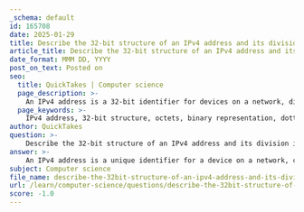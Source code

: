 ```yaml
---
_schema: default
id: 165708
date: 2025-01-29
title: Describe the 32-bit structure of an IPv4 address and its division into octets.
article_title: Describe the 32-bit structure of an IPv4 address and its division into octets.
date_format: MMM DD, YYYY
post_on_text: Posted on
seo:
  title: QuickTakes | Computer science
  page_description: >-
    An IPv4 address is a 32-bit identifier for devices on a network, divided into four octets of 8 bits each, represented in dotted decimal format. The structure supports network and host identification, modulated by a subnet mask.
  page_keywords: >-
    IPv4 address, 32-bit structure, octets, binary representation, dotted decimal format, network portion, host portion, subnet mask, device identification, network addressing
author: QuickTakes
question: >-
    Describe the 32-bit structure of an IPv4 address and its division into octets.
answer: >-
    An IPv4 address is a unique identifier for a device on a network, consisting of a total of 32 bits. This 32-bit structure is divided into four octets, with each octet containing 8 bits. The octets are typically represented in a dotted decimal format, which makes it easier for humans to read and understand. For example, the IPv4 address 192.168.10.1 can be broken down into its binary representation as follows:\n\n- 192: 11000000\n- 168: 10101000\n- 10: 00001010\n- 1: 00000001\n\nThus, the complete binary representation of the IPv4 address 192.168.10.1 is:\n\n$$\n11000000.10101000.00001010.00000001\n$$\n\n### Division of the IPv4 Address\n\n1. **Octets**: Each of the four octets can range from 0 to 255 in decimal notation. This range is derived from the fact that each octet is an 8-bit binary number, allowing for $2^8 = 256$ possible values (0 to 255).\n\n2. **Network Portion and Host Portion**: The structure of an IPv4 address is hierarchical. The first part of the address identifies the network to which the device belongs, while the latter part identifies the specific device (host) within that network. The division between the network and host portions is determined by the subnet mask.\n\n3. **Subnet Mask**: A subnet mask is a 32-bit pattern that indicates which bits of the IPv4 address are used for the network portion and which bits are used for the host portion. For example, in the address 192.168.1.1 with a subnet mask of 255.255.255.0, the first 24 bits (192.168.1) represent the network, and the last 8 bits (1) represent the host.\n\nIn summary, the 32-bit structure of an IPv4 address is crucial for identifying devices on a network and is organized into four octets, facilitating both human readability and efficient routing of data across networks.
subject: Computer science
file_name: describe-the-32bit-structure-of-an-ipv4-address-and-its-division-into-octets.md
url: /learn/computer-science/questions/describe-the-32bit-structure-of-an-ipv4-address-and-its-division-into-octets
score: -1.0
---
```


&nbsp;